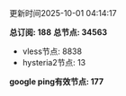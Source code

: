 更新时间2025-10-01 04:14:17

**总订阅: 188**
**总节点: 34563**
- vless节点: 8838
- hysteria2节点: 13

**google ping有效节点: 177**
